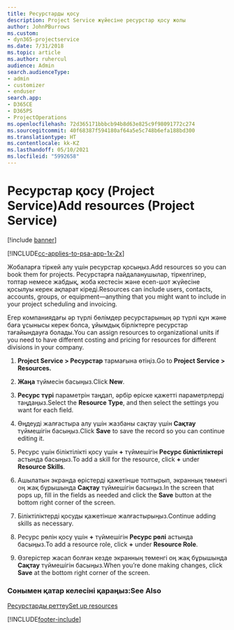 ```yaml
---
title: Ресурстарды қосу
description: Project Service жүйесіне ресурстар қосу жолы
author: JohnPBurrows
ms.custom:
- dyn365-projectservice
ms.date: 7/31/2018
ms.topic: article
ms.author: ruhercul
audience: Admin
search.audienceType:
- admin
- customizer
- enduser
search.app:
- D365CE
- D365PS
- ProjectOperations
ms.openlocfilehash: 72d365171bbbcb94b8d63e825c9f98091772c274
ms.sourcegitcommit: 40f68387f594180af64a5e5c748b6efa188bd300
ms.translationtype: HT
ms.contentlocale: kk-KZ
ms.lasthandoff: 05/10/2021
ms.locfileid: "5992658"
---
```

# <a name="add-resources-project-service"></a><span data-ttu-id="dbd77-103">Ресурстар қосу (Project Service)</span><span class="sxs-lookup"><span data-stu-id="dbd77-103">Add resources (Project Service)</span></span>

[!include [banner](../includes/psa-now-project-operations.md)]

[!INCLUDE[cc-applies-to-psa-app-1x-2x](../includes/cc-applies-to-psa-app-1x-2x.md)]

<span data-ttu-id="dbd77-104">Жобаларға тіркей алу үшін ресурстар қосыңыз.</span><span class="sxs-lookup"><span data-stu-id="dbd77-104">Add resources so you can book them for projects.</span></span> <span data-ttu-id="dbd77-105">Ресурстарға пайдаланушылар, тіркелгілер, топтар немесе жабдық, жоба кестесін және есеп-шот жүйесіне қосылуы керек ақпарат кіреді.</span><span class="sxs-lookup"><span data-stu-id="dbd77-105">Resources can include users, contacts, accounts, groups, or equipment—anything that you might want to include in your project scheduling and invoicing.</span></span>  
  
<span data-ttu-id="dbd77-106">Егер компаниядағы әр түрлі бөлімдер ресурстарының әр түрлі құн және баға ұсынысы керек болса, ұйымдық бірліктерге ресурстар тағайындауға болады.</span><span class="sxs-lookup"><span data-stu-id="dbd77-106">You can assign resources to organizational units if you need to have different costing and pricing for resources for different divisions in your company.</span></span>  
  
1.  <span data-ttu-id="dbd77-107">**Project Service > Ресурстар** тармағына өтіңіз.</span><span class="sxs-lookup"><span data-stu-id="dbd77-107">Go to **Project Service > Resources.**</span></span>  
  
2.  <span data-ttu-id="dbd77-108">**Жаңа** түймесін басыңыз.</span><span class="sxs-lookup"><span data-stu-id="dbd77-108">Click **New**.</span></span>  
  
3.  <span data-ttu-id="dbd77-109">**Ресурс түрі** параметрін таңдап, әрбір өріске қажетті параметрлерді таңдаңыз.</span><span class="sxs-lookup"><span data-stu-id="dbd77-109">Select the **Resource Type**, and then select the settings you want for each field.</span></span>  
  
4.  <span data-ttu-id="dbd77-110">Өңдеуді жалғастыра алу үшін жазбаны сақтау үшін **Сақтау** түймешігін басыңыз.</span><span class="sxs-lookup"><span data-stu-id="dbd77-110">Click **Save** to save the record so you can continue editing it.</span></span>  
  
5.  <span data-ttu-id="dbd77-111">Ресурс үшін біліктілікті қосу үшін **+** түймешігін **Ресурс біліктіліктері** астында басыңыз.</span><span class="sxs-lookup"><span data-stu-id="dbd77-111">To add a skill for the resource, click **+** under **Resource Skills**.</span></span>  
  
6.  <span data-ttu-id="dbd77-112">Ашылатын экранда өрістерді қажетінше толтырып, экранның төменгі оң жақ бұрышында **Сақтау** түймешігін басыңыз.</span><span class="sxs-lookup"><span data-stu-id="dbd77-112">In the screen that pops up, fill in the fields as needed and click the **Save** button at the bottom right corner of the screen.</span></span>  
  
7.  <span data-ttu-id="dbd77-113">Біліктіліктерді қосуды қажетінше жалғастырыңыз.</span><span class="sxs-lookup"><span data-stu-id="dbd77-113">Continue adding skills as necessary.</span></span>  
  
8.  <span data-ttu-id="dbd77-114">Ресурс рөлін қосу үшін **+** түймешігін **Ресурс рөлі** астында басыңыз.</span><span class="sxs-lookup"><span data-stu-id="dbd77-114">To add a resource role, click **+** under **Resource Role**.</span></span>  
  
9. <span data-ttu-id="dbd77-115">Өзгерістер жасап болған кезде экранның төменгі оң жақ бұрышында **Сақтау** түймешігін басыңыз.</span><span class="sxs-lookup"><span data-stu-id="dbd77-115">When you’re done making changes, click **Save** at the bottom right corner of the screen.</span></span>  
  
### <a name="see-also"></a><span data-ttu-id="dbd77-116">Сонымен қатар келесіні қараңыз:</span><span class="sxs-lookup"><span data-stu-id="dbd77-116">See Also</span></span>  
 [<span data-ttu-id="dbd77-117">Ресурстарды реттеу</span><span class="sxs-lookup"><span data-stu-id="dbd77-117">Set up resources</span></span>](../psa/set-up-resources.md)


[!INCLUDE[footer-include](../includes/footer-banner.md)]